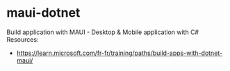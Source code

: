 # maui-dotnet
Build application with MAUI - Desktop & Mobile application with C#
Resources:
- https://learn.microsoft.com/fr-fr/training/paths/build-apps-with-dotnet-maui/